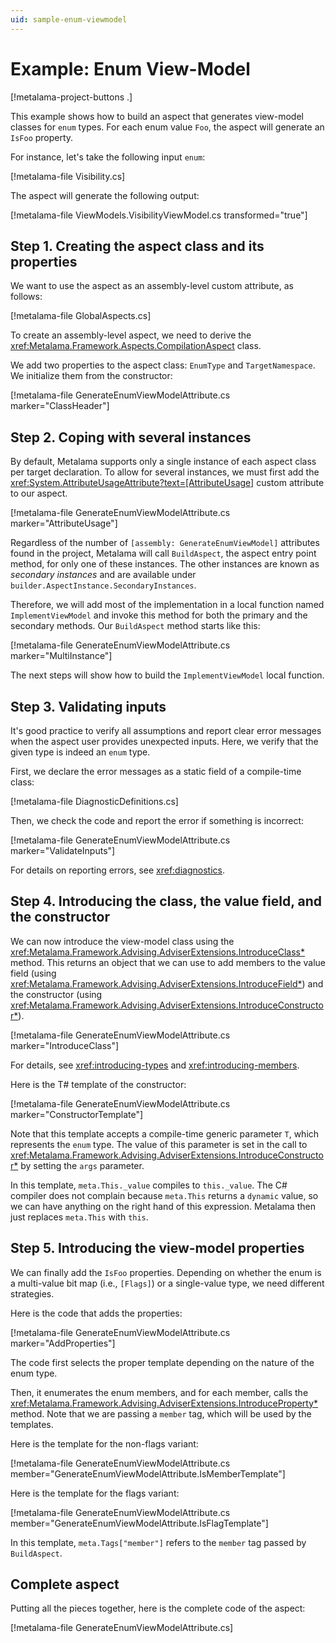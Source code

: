 ```yaml
---
uid: sample-enum-viewmodel
---
```


# Example: Enum View-Model

[!metalama-project-buttons .]

This example shows how to build an aspect that generates view-model classes for `enum` types. For each enum value `Foo`, the aspect will generate an `IsFoo` property.

For instance, let's take the following input `enum`:

[!metalama-file Visibility.cs]

The aspect will generate the following output:

[!metalama-file ViewModels.VisibilityViewModel.cs transformed="true"]

## Step 1. Creating the aspect class and its properties

We want to use the aspect as an assembly-level custom attribute, as follows:

[!metalama-file GlobalAspects.cs]

To create an assembly-level aspect, we need to derive the <xref:Metalama.Framework.Aspects.CompilationAspect> class.

We add two properties to the aspect class: `EnumType` and `TargetNamespace`. We initialize them from the constructor:

[!metalama-file GenerateEnumViewModelAttribute.cs marker="ClassHeader"]

## Step 2. Coping with several instances

By default, Metalama supports only a single instance of each aspect class per target declaration. To allow for several instances, we must first add the <xref:System.AttributeUsageAttribute?text=[AttributeUsage]> custom attribute to our aspect.

[!metalama-file GenerateEnumViewModelAttribute.cs marker="AttributeUsage"]

Regardless of the number of `[assembly: GenerateEnumViewModel]` attributes found in the project, Metalama will call `BuildAspect`, the aspect entry point method, for only one of these instances. The other instances are known as _secondary instances_ and are available under `builder.AspectInstance.SecondaryInstances`.

Therefore, we will add most of the implementation in a local function named `ImplementViewModel` and invoke this method for both the primary and the secondary methods. Our `BuildAspect` method starts like this:

[!metalama-file GenerateEnumViewModelAttribute.cs marker="MultiInstance"]

The next steps will show how to build the `ImplementViewModel` local function.

## Step 3. Validating inputs

It's good practice to verify all assumptions and report clear error messages when the aspect user provides unexpected inputs. Here, we verify that the given type is indeed an `enum` type.

First, we declare the error messages as a static field of a compile-time class:

[!metalama-file DiagnosticDefinitions.cs]

Then, we check the code and report the error if something is incorrect:

[!metalama-file GenerateEnumViewModelAttribute.cs marker="ValidateInputs"]

For details on reporting errors, see <xref:diagnostics>.

## Step 4. Introducing the class, the value field, and the constructor

We can now introduce the view-model class using the <xref:Metalama.Framework.Advising.AdviserExtensions.IntroduceClass*> method. This returns an object that we can use to add members to the value field (using <xref:Metalama.Framework.Advising.AdviserExtensions.IntroduceField*>) and the constructor (using <xref:Metalama.Framework.Advising.AdviserExtensions.IntroduceConstructor*>).

[!metalama-file GenerateEnumViewModelAttribute.cs marker="IntroduceClass"]

For details, see <xref:introducing-types> and <xref:introducing-members>.

Here is the T# template of the constructor:

[!metalama-file GenerateEnumViewModelAttribute.cs marker="ConstructorTemplate"]

Note that this template accepts a compile-time generic parameter `T`, which represents the `enum` type. The value of this parameter is set in the call to <xref:Metalama.Framework.Advising.AdviserExtensions.IntroduceConstructor*> by setting the `args` parameter.

In this template, `meta.This._value` compiles to `this._value`. The C# compiler does not complain because `meta.This` returns a `dynamic` value, so we can have anything on the right hand of this expression. Metalama then just replaces `meta.This` with `this`.

## Step 5. Introducing the view-model properties

We can finally add the `IsFoo` properties. Depending on whether the enum is a multi-value bit map (i.e., `[Flags]`) or a single-value type, we need different strategies.

Here is the code that adds the properties:

[!metalama-file GenerateEnumViewModelAttribute.cs marker="AddProperties"]

The code first selects the proper template depending on the nature of the enum type.

Then, it enumerates the enum members, and for each member, calls the <xref:Metalama.Framework.Advising.AdviserExtensions.IntroduceProperty*> method. Note that we are passing a `member` tag, which will be used by the templates.

Here is the template for the non-flags variant:

[!metalama-file GenerateEnumViewModelAttribute.cs member="GenerateEnumViewModelAttribute.IsMemberTemplate"]

Here is the template for the flags variant:

[!metalama-file GenerateEnumViewModelAttribute.cs member="GenerateEnumViewModelAttribute.IsFlagTemplate"]

In this template, `meta.Tags["member"]` refers to the `member` tag passed by `BuildAspect`.

## Complete aspect

Putting all the pieces together, here is the complete code of the aspect:

[!metalama-file GenerateEnumViewModelAttribute.cs]
